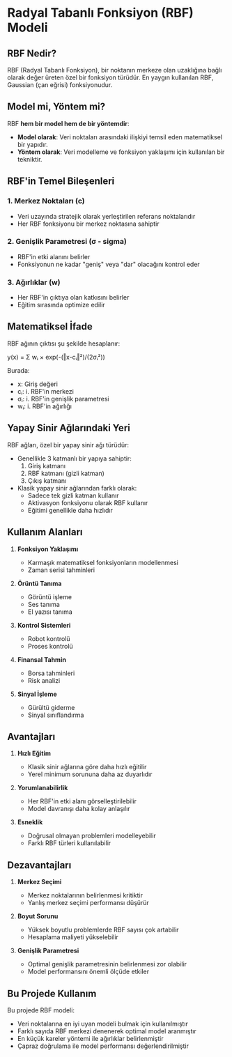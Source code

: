 # Radyal Tabanlı Fonksiyon (RBF) Modeli

## RBF Nedir?
RBF (Radyal Tabanlı Fonksiyon), bir noktanın merkeze olan uzaklığına bağlı olarak değer üreten özel bir fonksiyon türüdür. En yaygın kullanılan RBF, Gaussian (çan eğrisi) fonksiyonudur.

## Model mi, Yöntem mi?
RBF **hem bir model hem de bir yöntemdir**:
- **Model olarak**: Veri noktaları arasındaki ilişkiyi temsil eden matematiksel bir yapıdır.
- **Yöntem olarak**: Veri modelleme ve fonksiyon yaklaşımı için kullanılan bir tekniktir.

## RBF'in Temel Bileşenleri

### 1. Merkez Noktaları (c)
- Veri uzayında stratejik olarak yerleştirilen referans noktalarıdır
- Her RBF fonksiyonu bir merkez noktasına sahiptir

### 2. Genişlik Parametresi (σ - sigma)
- RBF'in etki alanını belirler
- Fonksiyonun ne kadar "geniş" veya "dar" olacağını kontrol eder

### 3. Ağırlıklar (w)
- Her RBF'in çıktıya olan katkısını belirler
- Eğitim sırasında optimize edilir

## Matematiksel İfade

RBF ağının çıktısı şu şekilde hesaplanır:

y(x) = Σ wᵢ × exp(-(‖x-cᵢ‖²)/(2σᵢ²))

Burada:
- x: Giriş değeri
- cᵢ: i. RBF'in merkezi
- σᵢ: i. RBF'in genişlik parametresi
- wᵢ: i. RBF'in ağırlığı

## Yapay Sinir Ağlarındaki Yeri

RBF ağları, özel bir yapay sinir ağı türüdür:
- Genellikle 3 katmanlı bir yapıya sahiptir:
  1. Giriş katmanı
  2. RBF katmanı (gizli katman)
  3. Çıkış katmanı
- Klasik yapay sinir ağlarından farklı olarak:
  - Sadece tek gizli katman kullanır
  - Aktivasyon fonksiyonu olarak RBF kullanır
  - Eğitimi genellikle daha hızlıdır

## Kullanım Alanları

1. **Fonksiyon Yaklaşımı**
   - Karmaşık matematiksel fonksiyonların modellenmesi
   - Zaman serisi tahminleri

2. **Örüntü Tanıma**
   - Görüntü işleme
   - Ses tanıma
   - El yazısı tanıma

3. **Kontrol Sistemleri**
   - Robot kontrolü
   - Proses kontrolü

4. **Finansal Tahmin**
   - Borsa tahminleri
   - Risk analizi

5. **Sinyal İşleme**
   - Gürültü giderme
   - Sinyal sınıflandırma

## Avantajları

1. **Hızlı Eğitim**
   - Klasik sinir ağlarına göre daha hızlı eğitilir
   - Yerel minimum sorununa daha az duyarlıdır

2. **Yorumlanabilirlik**
   - Her RBF'in etki alanı görselleştirilebilir
   - Model davranışı daha kolay anlaşılır

3. **Esneklik**
   - Doğrusal olmayan problemleri modelleyebilir
   - Farklı RBF türleri kullanılabilir

## Dezavantajları

1. **Merkez Seçimi**
   - Merkez noktalarının belirlenmesi kritiktir
   - Yanlış merkez seçimi performansı düşürür

2. **Boyut Sorunu**
   - Yüksek boyutlu problemlerde RBF sayısı çok artabilir
   - Hesaplama maliyeti yükselebilir

3. **Genişlik Parametresi**
   - Optimal genişlik parametresinin belirlenmesi zor olabilir
   - Model performansını önemli ölçüde etkiler

## Bu Projede Kullanım

Bu projede RBF modeli:
- Veri noktalarına en iyi uyan modeli bulmak için kullanılmıştır
- Farklı sayıda RBF merkezi denenerek optimal model aranmıştır
- En küçük kareler yöntemi ile ağırlıklar belirlenmiştir
- Çapraz doğrulama ile model performansı değerlendirilmiştir 